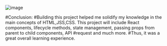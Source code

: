 ![image](https://github.com/kavya940/You-Tube-clone/assets/173346807/6889366c-256e-4bd2-9cbe-f33023ead202)


#Conclusion: 
#Building this project helped me solidify my knowledge in the main concepts of HTML,JSS,CSS. This project will include React components, lifecycle methods, state management, passing props from parent to child components, API #request and much more.
#Thus, it was a great overall learning experience. 

